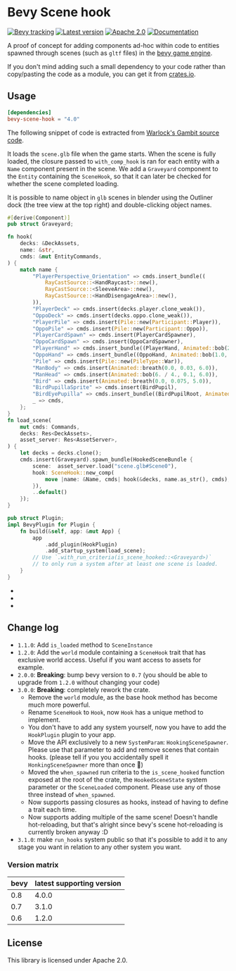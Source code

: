 # Bevy Scene hook

[![Bevy tracking](https://img.shields.io/badge/Bevy%20tracking-released%20version-lightblue)](https://github.com/bevyengine/bevy/blob/main/docs/plugins_guidelines.md#main-branch-tracking)
[![Latest version](https://img.shields.io/crates/v/bevy_scene_hook.svg)](https://crates.io/crates/bevy_scene_hook)
[![Apache 2.0](https://img.shields.io/badge/license-Apache-blue.svg)](./LICENSE)
[![Documentation](https://docs.rs/bevy-scene-hook/badge.svg)](https://docs.rs/bevy-scene-hook/)

A proof of concept for adding components ad-hoc within code to entities
spawned through scenes (such as `gltf` files) in the [bevy game engine].

If you don't mind adding such a small dependency to your code rather than
copy/pasting the code as a module, you can get it from [crates.io].

## Usage

```toml
[dependencies]
bevy-scene-hook = "4.0"
```

The following snippet of code is extracted from
[Warlock's Gambit source code][warlock-source].

It loads the `scene.glb` file when the game starts. When the scene is fully loaded,
the closure passed to `with_comp_hook` is ran for each entity with a `Name` component
present in the scene. We add a `Graveyard` component to the `Entity` containing the
`SceneHook`, so that it can later be checked for whether the scene completed loading.

It is possible to name object in `glb` scenes in blender using the Outliner
dock (the tree view at the top right) and double-clicking object names.

```rust
#[derive(Component)]
pub struct Graveyard;

fn hook(
    decks: &DeckAssets,
    name: &str,
    cmds: &mut EntityCommands,
) {
    match name {
        "PlayerPerspective_Orientation" => cmds.insert_bundle((
            RayCastSource::<HandRaycast>::new(),
            RayCastSource::<SleeveArea>::new(),
            RayCastSource::<HandDisengageArea>::new(),
        )),
        "PlayerDeck" => cmds.insert(decks.player.clone_weak()),
        "OppoDeck" => cmds.insert(decks.oppo.clone_weak()),
        "PlayerPile" => cmds.insert(Pile::new(Participant::Player)),
        "OppoPile" => cmds.insert(Pile::new(Participant::Oppo)),
        "PlayerCardSpawn" => cmds.insert(PlayerCardSpawner),
        "OppoCardSpawn" => cmds.insert(OppoCardSpawner),
        "PlayerHand" => cmds.insert_bundle((PlayerHand, Animated::bob(2.0, 0.05, 7.0))),
        "OppoHand" => cmds.insert_bundle((OppoHand, Animated::bob(1.0, 0.3, 6.0))),
        "Pile" => cmds.insert(Pile::new(PileType::War)),
        "ManBody" => cmds.insert(Animated::breath(0.0, 0.03, 6.0)),
        "ManHead" => cmds.insert(Animated::bob(6. / 4., 0.1, 6.0)),
        "Bird" => cmds.insert(Animated::breath(0.0, 0.075, 5.0)),
        "BirdPupillaSprite" => cmds.insert(BirdPupil),
        "BirdEyePupilla" => cmds.insert_bundle((BirdPupilRoot, Animated::bob(5. / 4., 0.02, 5.0))),
        _ => cmds,
    };
}
fn load_scene(
    mut cmds: Commands,
    decks: Res<DeckAssets>,
    asset_server: Res<AssetServer>,
) {
    let decks = decks.clone();
    cmds.insert(Graveyard).spawn_bundle(HookedSceneBundle {
        scene:  asset_server.load("scene.glb#Scene0"),
        hook: SceneHook::new_comp(
            move |name: &Name, cmds| hook(&decks, name.as_str(), cmds),
        }),
        ..default()
    });
}

pub struct Plugin;
impl BevyPlugin for Plugin {
    fn build(&self, app: &mut App) {
        app
            .add_plugin(HookPlugin)
            .add_startup_system(load_scene);
        // Use `.with_run_criteria(is_scene_hooked::<Graveyard>)`
        // to only run a system after at least one scene is loaded.
    }
}
```

- [bevy game engine]: https://bevyengine.org/
- [crates.io]: https://crates.io/crates/bevy-scene-hook
- [warlock-source]: https://github.com/team-plover/warlocks-gambit

## Change log

* `1.1.0`: Add `is_loaded` method to `SceneInstance`
* `1.2.0`: Add the `world` module containing a `SceneHook` trait that has
  exclusive world access. Useful if you want access to assets for example.
* `2.0.0`: **Breaking**: bump bevy version to `0.7` (you should be able to
  upgrade from `1.2.0` without changing your code)
* `3.0.0`: **Breaking**: completely rework the crate.
    * Remove the `world` module, as the base hook method has become much more
      powerful.
    * Rename `SceneHook` to `Hook`, now `Hook` has a unique method to implement.
    * You don't have to add any system yourself, now you have to add the
      `HookPlugin` plugin to your app.
    * Move the API exclusively to a new `SystemParam`: `HookingSceneSpawner`.
      Please use that parameter to add and remove scenes that contain hooks.
      (please tell if you you accidentally spell it `HonkingSceneSpawner` more
      than once :duck:)
    * Moved the `when_spawned` run criteria to the `is_scene_hooked`
      function exposed at the root of the crate, the `HookedSceneState`
      system parameter or the `SceneLoaded` component. Please use any of
      those three instead of `when_spawned`.
    * Now supports passing closures as hooks, instead of having to define
      a trait each time.
    * Now supports adding multiple of the same scene! Doesn't handle
      hot-reloading, but that's alright since bevy's scene hot-reloading
      is currently broken anyway :D
* `3.1.0`: make `run_hooks` system public so that it's possible to add it to
  any stage you want in relation to any other system you want.

### Version matrix

| bevy | latest supporting version      |
|------|--------|
| 0.8  | 4.0.0 |
| 0.7  | 3.1.0 |
| 0.6  | 1.2.0 |


## License

This library is licensed under Apache 2.0.
